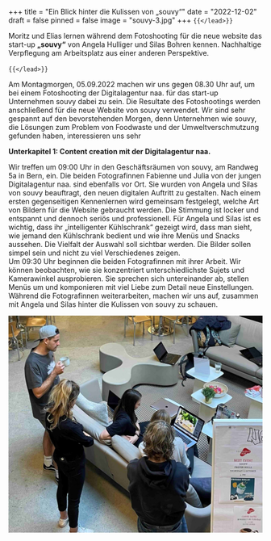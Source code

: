 +++
title = "Ein Blick hinter die Kulissen von „souvy“"
date = "2022-12-02"
draft = false
pinned = false
image = "souvy-3.jpg"
+++
`{{</lead>}}`

Moritz und Elias lernen während dem Fotoshooting für die neue website das start-up **„**souvy**“** von Angela Hulliger und Silas Bohren kennen. Nachhaltige Verpflegung am Arbeitsplatz aus einer anderen Perspektive.

`{{</lead>}}`

Am Montagmorgen, 05.09.2022 machen wir uns gegen 08.30 Uhr auf, um bei einem Fotoshooting der Digitalagentur naa. für das start-up Unternehmen souvy dabei zu sein. Die Resultate des Fotoshootings werden anschließend für die neue Website von souvy verwendet. Wir sind sehr gespannt auf den bevorstehenden Morgen, denn Unternehmen wie souvy, die Lösungen zum Problem von Foodwaste und der Umweltverschmutzung gefunden haben, interessieren uns sehr



**Unterkapitel 1: Content creation mit der Digitalagentur naa.**

Wir treffen um 09:00 Uhr in den Geschäftsräumen von souvy, am Randweg 5a in Bern, ein. Die beiden Fotografinnen Fabienne und Julia von der jungen Digitalagentur naa. sind ebenfalls vor Ort. Sie wurden von Angela und Silas von souvy beauftragt, den neuen digitalen Auftritt zu gestalten. Nach einem ersten gegenseitigen Kennenlernen wird gemeinsam festgelegt, welche Art von Bildern für die Website gebraucht werden. Die Stimmung ist locker und entspannt und dennoch seriös und professionell. Für Angela und Silas ist es wichtig, dass ihr „intelligenter Kühlschrank“ gezeigt wird, dass man sieht, wie jemand den Kühlschrank bedient und wie ihre Menüs und Snacks aussehen. Die Vielfalt der Auswahl soll sichtbar werden. Die Bilder sollen simpel sein und nicht zu viel Verschiedenes zeigen.\
Um 09:30 Uhr beginnen die beiden Fotografinnen mit ihrer Arbeit. Wir können beobachten, wie sie konzentriert unterschiedlichste Sujets und Kamerawinkel ausprobieren. Sie sprechen sich untereinander ab, stellen Menüs um und komponieren mit viel Liebe zum Detail neue Einstellungen.\
Während die Fotografinnen weiterarbeiten, machen wir uns auf, zusammen mit Angela und Silas hinter die Kulissen von souvy zu schauen.

![Nach einer Stunde Shooting, erste Besprechung der Ergebnisse. (aufgenommen von Moritz Streit)](souvy-1.jpg)